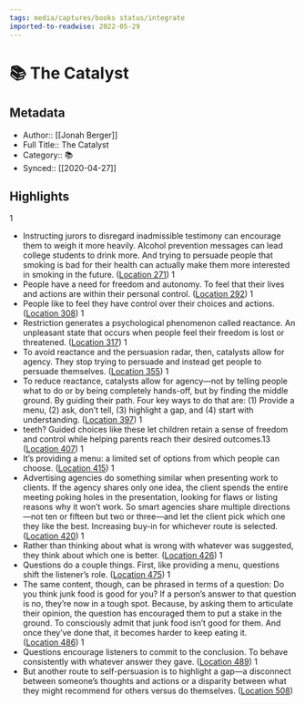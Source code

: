 ```yaml
---
tags: media/captures/books status/integrate
imported-to-readwise: 2022-05-29
---
```

# 📚 The Catalyst

## Metadata
- Author:: [[Jonah Berger]]
- Full Title:: The Catalyst
- Category:: 📚
- Synced:: [[2020-04-27]]

## Highlights
1
- Instructing jurors to disregard inadmissible testimony can encourage them to weigh it more heavily. Alcohol prevention messages can lead college students to drink more. And trying to persuade people that smoking is bad for their health can actually make them more interested in smoking in the future. ([Location 271](https://readwise.io/to_kindle?action=open&asin=B07THCZ626&location=271))
1
- People have a need for freedom and autonomy. To feel that their lives and actions are within their personal control. ([Location 292](https://readwise.io/to_kindle?action=open&asin=B07THCZ626&location=292))
1
- People like to feel they have control over their choices and actions. ([Location 308](https://readwise.io/to_kindle?action=open&asin=B07THCZ626&location=308))
1
- Restriction generates a psychological phenomenon called reactance. An unpleasant state that occurs when people feel their freedom is lost or threatened. ([Location 317](https://readwise.io/to_kindle?action=open&asin=B07THCZ626&location=317))
1
- To avoid reactance and the persuasion radar, then, catalysts allow for agency. They stop trying to persuade and instead get people to persuade themselves. ([Location 355](https://readwise.io/to_kindle?action=open&asin=B07THCZ626&location=355))
1
- To reduce reactance, catalysts allow for agency—not by telling people what to do or by being completely hands-off, but by finding the middle ground. By guiding their path. Four key ways to do that are: (1) Provide a menu, (2) ask, don’t tell, (3) highlight a gap, and (4) start with understanding. ([Location 397](https://readwise.io/to_kindle?action=open&asin=B07THCZ626&location=397))
1
- teeth? Guided choices like these let children retain a sense of freedom and control while helping parents reach their desired outcomes.13 ([Location 407](https://readwise.io/to_kindle?action=open&asin=B07THCZ626&location=407))
1
- It’s providing a menu: a limited set of options from which people can choose. ([Location 415](https://readwise.io/to_kindle?action=open&asin=B07THCZ626&location=415))
1
- Advertising agencies do something similar when presenting work to clients. If the agency shares only one idea, the client spends the entire meeting poking holes in the presentation, looking for flaws or listing reasons why it won’t work. So smart agencies share multiple directions—not ten or fifteen but two or three—and let the client pick which one they like the best. Increasing buy-in for whichever route is selected. ([Location 420](https://readwise.io/to_kindle?action=open&asin=B07THCZ626&location=420))
1
- Rather than thinking about what is wrong with whatever was suggested, they think about which one is better. ([Location 426](https://readwise.io/to_kindle?action=open&asin=B07THCZ626&location=426))
1
- Questions do a couple things. First, like providing a menu, questions shift the listener’s role. ([Location 475](https://readwise.io/to_kindle?action=open&asin=B07THCZ626&location=475))
1
- The same content, though, can be phrased in terms of a question: Do you think junk food is good for you? If a person’s answer to that question is no, they’re now in a tough spot. Because, by asking them to articulate their opinion, the question has encouraged them to put a stake in the ground. To consciously admit that junk food isn’t good for them. And once they’ve done that, it becomes harder to keep eating it. ([Location 486](https://readwise.io/to_kindle?action=open&asin=B07THCZ626&location=486))
1
- Questions encourage listeners to commit to the conclusion. To behave consistently with whatever answer they gave. ([Location 489](https://readwise.io/to_kindle?action=open&asin=B07THCZ626&location=489))
1
- But another route to self-persuasion is to highlight a gap—a disconnect between someone’s thoughts and actions or a disparity between what they might recommend for others versus do themselves. ([Location 508](https://readwise.io/to_kindle?action=open&asin=B07THCZ626&location=508))
